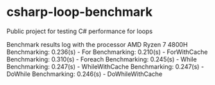 # csharp-loop-benchmark
Public project for testing C# performance for loops

Benchmark results log with the processor AMD Ryzen 7 4800H
Benchmarking: 0.236(s) - For
Benchmarking: 0.210(s) - ForWithCache
Benchmarking: 0.310(s) - Foreach
Benchmarking: 0.245(s) - While
Benchmarking: 0.247(s) - WhileWithCache
Benchmarking: 0.247(s) - DoWhile
Benchmarking: 0.246(s) - DoWhileWithCache
